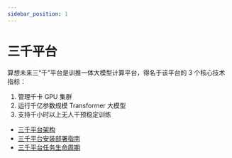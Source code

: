 ```yaml
---
sidebar_position: 1
---
```


# 三千平台

算想未来三“千”平台是训推一体大模型计算平台，得名于该平台的 3 个核心技术指标：
1. 管理千卡 GPU 集群
2. 运行千亿参数规模 Transformer 大模型
3. 支持千小时以上无人干预稳定训练

- [三千平台架构](./3k-arch)
- [三千平台安装部署指南](./deployment)
- [三千平台任务生命周期](./job-life)

